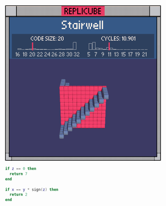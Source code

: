 ![preview](./preview.gif)

```lua
if z == 0 then
  return 7
end

if x == y * sign(z) then
  return 2
end
```
